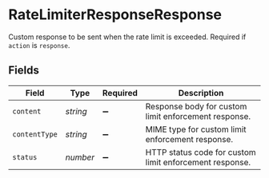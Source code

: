 # RateLimiterResponseResponse

Custom response to be sent when the rate limit is exceeded. Required if `action` is `response`.


## Fields

| Field                                                   | Type                                                    | Required                                                | Description                                             |
| ------------------------------------------------------- | ------------------------------------------------------- | ------------------------------------------------------- | ------------------------------------------------------- |
| `content`                                               | *string*                                                | :heavy_minus_sign:                                      | Response body for custom limit enforcement response.    |
| `contentType`                                           | *string*                                                | :heavy_minus_sign:                                      | MIME type for custom limit enforcement response.        |
| `status`                                                | *number*                                                | :heavy_minus_sign:                                      | HTTP status code for custom limit enforcement response. |